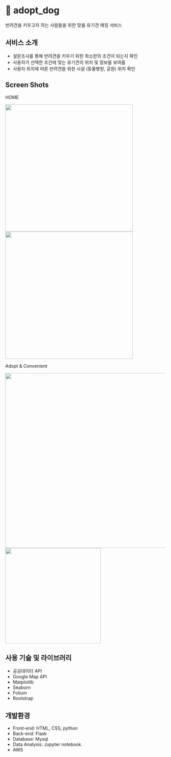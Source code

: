 # 🐶 adopt_dog
반려견을 키우고자 하는 사람들을 위한 맞춤 유기견 매칭 서비스

## 서비스 소개
- 설문조사를 통해 반려견을 키우기 위한 최소한의 조건이 되는지 확인
- 사용자가 선택한 조건에 맞는 유기견의 위치 및 정보를 보여줌
- 사용자 위치에 따른 반려견을 위한 시설 (동물병원, 공원) 위치 확인  

## Screen Shots
HOME

<img width="400" alt="" src="https://user-images.githubusercontent.com/34999925/75482545-5f0a0b80-59e8-11ea-90b4-56132b9782e2.png"><img width="400" alt="" src="https://user-images.githubusercontent.com/34999925/75482674-9f698980-59e8-11ea-84e9-9a204dfc59e4.png">

Adopt & Convenient

<img width="550" alt="" src="https://user-images.githubusercontent.com/34999925/75483035-4bab7000-59e9-11ea-8b09-e2b7daeb43b6.png"><img width="300" alt="" src="https://user-images.githubusercontent.com/34999925/75480194-2a945080-59e4-11ea-87bc-9ff470e3691b.png">


## 사용 기술 및 라이브러리
- 공공데이터 API
- Google Map API
- Matplotlib
- Seaborn
- Folium
- Bootstrap

## 개발환경
- Front-end: HTML, CSS, python
- Back-end: Flask
- Database: Mysql 
- Data Analysis: Jupyter notebook
- AWS
